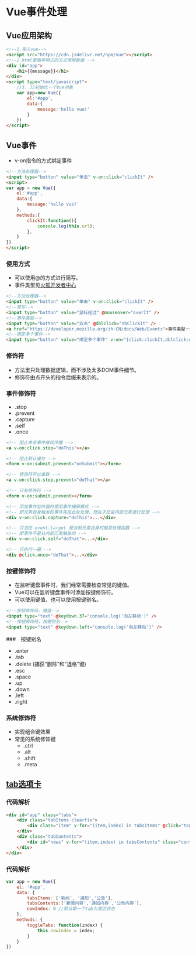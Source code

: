 ﻿#  Vue事件处理



## Vue应用架构
```html
<!--1.导入vue-->
<script src="https://cdn.jsdelivr.net/npm/vue"></script>
<!--2.html里面声明式的方式使用数据 -->
<div id="app">
	<h1>{{message}}</h1>
</div>
<script type="text/javascript">
	//3. JS初始化一个Vue对象
	var app=new Vue({
		el:'#app',
		data:{
			message:'hello vue!'
		}
	})
</script>
```



## Vue事件

- v-on指令的方式绑定事件 

```html
<!--方法处理器-->
<input type="button" value="单击" v-on:click="clickIt" />
<script>
var app = new Vue({
	el:'#app',
	data:{
		message:'hello vue!'
	},
	methods:{
		clickIt:function(){
			console.log(this.url);
		},
	}
})
</script>
```



### 使用方式

- 可以使用@的方式进行简写。
- 事件类型见[火狐开发者中心](https://developer.mozilla.org/zh-CN/docs/Web/Events)

```html
<!--方法处理器-->
<input type="button" value="单击" v-on:click="clickIt" />
<!--简写-->
<input type="button" value="鼠标经过" @mouseover="overIt" />
<!--事件类型-->
<input type="button" value="双击" @dblclick="dbClickIt" />
<a href="https://developer.mozilla.org/zh-CN/docs/Web/Events">事件类型一览表</a>
<!--绑定多个事件-->
<input type="button" value="绑定多个事件" v-on="{click:clickIt,dblclick:dbClickIt}" />
```



### 修饰符

- 方法里只处理数据逻辑，而不涉及太多DOM事件细节。
- 修饰符由点开头的指令后缀来表示的。


### 事件修饰符

- .stop
- .prevent
- .capture
- .self
- .once


```html
<!-- 阻止单击事件继续传播 -->
<a v-on:click.stop="doThis"></a>

<!-- 阻止默认操作 -->
<form v-on:submit.prevent="onSubmit"></form>

<!-- 修饰符可以串联 -->
<a v-on:click.stop.prevent="doThat"></a>

<!-- 只有修饰符 -->
<form v-on:submit.prevent></form>

<!-- 添加事件监听器时使用事件捕获模式 -->
<!-- 即元素自身触发的事件先在此处处理，然后才交由内部元素进行处理 -->
<div v-on:click.capture="doThis">...</div>

<!-- 只当在 event.target 是当前元素自身时触发处理函数 -->
<!-- 即事件不是从内部元素触发的 -->
<div v-on:click.self="doThat">...</div>

<!-- 只执行一遍 -->
<div @click.once="doThat">...</div>
```


### 按键修饰符

- 在监听键盘事件时，我们经常需要检查常见的键值。
- Vue可以在监听键盘事件时添加按键修饰符。
- 可以使用键值，也可以使用按键别名。

```html
<!--按钮修饰符，键值-->
<input type="text" @keydown.37="console.log('向左移动')" />
<!--按钮修饰符，按键别名-->
<input type="text" @keydown.left="console.log('向左移动')" />
```


###　按键别名

- .enter
- .tab
- .delete (捕获“删除”和“退格”键)
- .esc
- .space
- .up
- .down
- .left
- .right


### 系统修饰符

- 实现组合键效果
- 常见的系统修饰键
	- .ctrl
	- .alt
	- .shift
	- .meta



## [tab选项卡](//bestace.github.io/interaction/demos/03/02tab.html)


### 代码解析

```html
<div id="app" class="tabs">
	<div class="tabItems clearfix">
		<div class="item" v-for="(item,index) in tabsItems" @click="toggleTabs(index)">{{item}}</div>
	</div>
	<div class="tabContents">
		<div id="news" v-for="(item,index) in tabsContents" class="content" v-show="nowIndex===index">{{item}}</div>
	</div>
</div>
```


### 代码解析

```js
var app = new Vue({
	el: '#app',
	data: {
		tabsItems: ['新闻', '通知','公告'], 
		tabsContents:['新闻内容','通知内容','公告内容'],
		nowIndex: 0 //默认第一个tab为激活状态
	},
	methods: {
		toggleTabs: function(index) {
			this.nowIndex = index;
		}
	}
})
```
